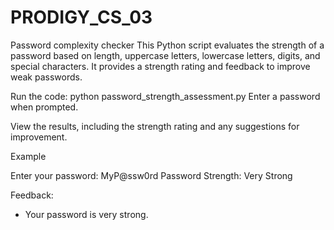 # PRODIGY_CS_03
Password complexity checker
This Python script evaluates the strength of a password based on length, uppercase letters, lowercase letters, digits, and special characters. It provides a strength rating and feedback to improve weak passwords.

Run the code:
python password_strength_assessment.py
Enter a password when prompted.

View the results, including the strength rating and any suggestions for improvement.

Example

Enter your password: MyP@ssw0rd
Password Strength: Very Strong

Feedback:
- Your password is very strong.


